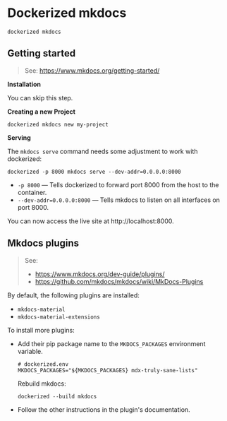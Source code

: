 # Dockerized mkdocs

```shell
dockerized mkdocs
```

## Getting started

> See: https://www.mkdocs.org/getting-started/

**Installation**

You can skip this step.

**Creating a new Project**

```shell
dockerized mkdocs new my-project
```

**Serving**

The `mkdocs serve` command needs some adjustment to work with dockerized:

```shell
dockerized -p 8000 mkdocs serve --dev-addr=0.0.0.0:8000
```

- `-p 8000` &mdash; Tells dockerized to forward port 8000 from the host to the container.
- `--dev-addr=0.0.0.0:8000` &mdash; Tells mkdocs to listen on all interfaces on port 8000. 

You can now access the live site at http://localhost:8000.

## Mkdocs plugins

> See:
>  - https://www.mkdocs.org/dev-guide/plugins/ 
>  - https://github.com/mkdocs/mkdocs/wiki/MkDocs-Plugins

By default, the following plugins are installed:

- `mkdocs-material`
- `mkdocs-material-extensions`

To install more plugins:

- Add their pip package name to the `MKDOCS_PACKAGES` environment variable.
    
    ```shell
    # dockerized.env
    MKDOCS_PACKAGES="${MKDOCS_PACKAGES} mdx-truly-sane-lists"
    ```
   
    Rebuild mkdocs:

    ```shell
    dockerized --build mkdocs
    ```
- Follow the other instructions in the plugin's documentation.


